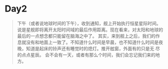# Day2 #
>下午（或者说地球时间的下午），收到通知，舰上开始执行恒星星际时间。说是星舰即将离开太阳时间域的最后作用距离。现在看来，对太阳和地球的最后的一点想念都只能留在脑海之中了。
>其实，来到舰上之后，我们的作息就没有和地面上一致了。不知道什么时间是早晨，也不知道什么时间是夜晚，知道是起床的铃声还有睡觉时的熄灯。推开舷窗，外面有的只是无
尽的点点星辰。
>会不会有一天，或者有那么个时间，我们会忘记我们来的地方。
